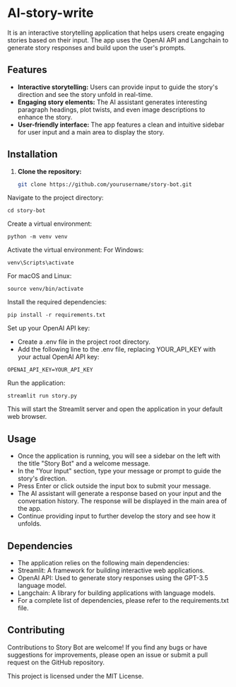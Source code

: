 # AI-story-write

It is an interactive storytelling application that helps users create engaging stories based on their input. The app uses the OpenAI API and Langchain to generate story responses and build upon the user's prompts.

## Features

- **Interactive storytelling:** Users can provide input to guide the story's direction and see the story unfold in real-time.
- **Engaging story elements:** The AI assistant generates interesting paragraph headings, plot twists, and even image descriptions to enhance the story.
- **User-friendly interface:** The app features a clean and intuitive sidebar for user input and a main area to display the story.

## Installation

1. **Clone the repository:**
   ```bash
   git clone https://github.com/yourusername/story-bot.git
   ```

Navigate to the project directory:

```
cd story-bot
```

Create a virtual environment:
```
python -m venv venv
```

Activate the virtual environment:
For Windows:
```
venv\Scripts\activate
```
For macOS and Linux:

```
source venv/bin/activate
```

Install the required dependencies:
```
pip install -r requirements.txt
```

Set up your OpenAI API key:
- Create a .env file in the project root directory.
- Add the following line to the .env file, replacing YOUR_API_KEY with your actual OpenAI API key:
```
OPENAI_API_KEY=YOUR_API_KEY
```

Run the application:
```
streamlit run story.py
```

This will start the Streamlit server and open the application in your default web browser.

## Usage
- Once the application is running, you will see a sidebar on the left with the title "Story Bot" and a welcome message.
- In the "Your Input" section, type your message or prompt to guide the story's direction.
- Press Enter or click outside the input box to submit your message.
- The AI assistant will generate a response based on your input and the conversation history. The response will be displayed in the main area of the app.
- Continue providing input to further develop the story and see how it unfolds.

## Dependencies
- The application relies on the following main dependencies:
- Streamlit: A framework for building interactive web applications.
- OpenAI API: Used to generate story responses using the GPT-3.5 language model.
- Langchain: A library for building applications with language models.
- For a complete list of dependencies, please refer to the requirements.txt file.

## Contributing
Contributions to Story Bot are welcome! If you find any bugs or have suggestions for improvements, please open an issue or submit a pull request on the GitHub repository.

This project is licensed under the MIT License.

